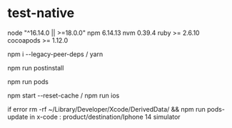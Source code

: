 # test-native

node "^16.14.0 || >=18.0.0"
npm 6.14.13
nvm 0.39.4
ruby >= 2.6.10
cocoapods >= 1.12.0

npm i --legacy-peer-deps / yarn

npm run postinstall

npm run pods

npm start --reset-cache / npm run ios

if error rm -rf ~/Library/Developer/Xcode/DerivedData/ && 
npm run pods-update
in x-code : product/destination/Iphone 14 simulator
